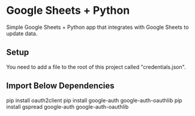 # Google Sheets + Python
Simple Google Sheets + Python app that integrates with Google Sheets to update data.

## Setup
You need to add a file to the root of this project called "credentials.json".

## Import Below Dependencies
pip install oauth2client
pip install google-auth google-auth-oauthlib
pip install gspread google-auth google-auth-oauthlib
